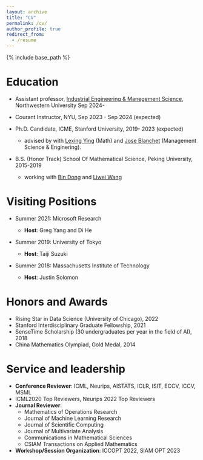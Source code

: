 ```yaml
---
layout: archive
title: "CV"
permalink: /cv/
author_profile: true
redirect_from:
  - /resume
---
```


{% include base_path %}

Education
======
- Assistant professor, [Industrial Engineering & Manegement Science](https://www.mccormick.northwestern.edu/industrial/), Northwestern University Sep 2024- 

- Courant Instructor, NYU, Sep 2023 - Sep 2024 (expected)

- Ph.D. Candidate, ICME, Stanford University, 2019- 2023 (expected)
  -  advised by with [Lexing Ying](https://web.stanford.edu/~lexing/) (Math) and [Jose Blanchet](https://scholar.google.com/citations?user=O24CcQQAAAAJ) (Management Science & Enginering).



- B.S. (Honor Track)  School Of Mathematical Science, Peking University, 2015-2019
  - working with [Bin Dong](http://faculty.bicmr.pku.edu.cn/~dongbin/) and [Liwei Wang](http://www.liweiwang-pku.com/) 

Visiting Positions
======
* Summer 2021: Microsoft Research
  * **Host**: Greg Yang and Di He

* Summer 2019: University of Tokyo
  * **Host**: Taiji Suzuki

* Summer 2018: Massachusetts Institute of Technology
  * **Host**: Justin Solomon

Honors and Awards
======
* Rising Star in Data Science (University of Chicago), 2022
* Stanford Interdisciplinary Graduate Fellowship, 2021
* SenseTime Scholarship (30 undergraduates per year in the field of AI), 2018
* China Mathematics Olympiad, Gold Medal, 2014


Service and leadership
======
* **Conference Reviewer**: ICML, Neurips, AISTATS, ICLR, ISIT, ECCV, ICCV, MSML
* ICML2020 Top Reviewers,  Neurips 2022 Top Reviewers
* **Journal Reviewer**:
  * Mathematics of Operations Research
  * Journal of Machine Learning Research
  * Journal of Scientific Computing
  * Journal of Multivariate Analysis
  * Communications in Mathematical Sciences
  * CSIAM Transactions on Applied Mathematics
* **Workshop/Session Organization**: ICCOPT 2022, SIAM OPT 2023
